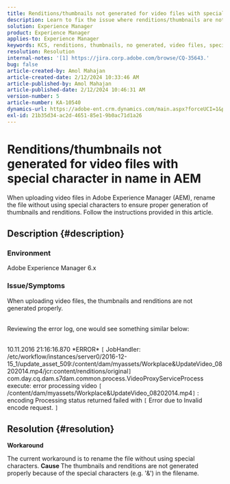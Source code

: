 ```yaml
---
title: Renditions/thumbnails not generated for video files with special character in name in AEM
description: Learn to fix the issue where renditions/thumbnails are not generated for video files in Adobe Experience Manager.
solution: Experience Manager
product: Experience Manager
applies-to: Experience Manager
keywords: KCS, renditions, thumbnails, no generated, video files, special character, name, AEM, Adobe Experience Manager
resolution: Resolution
internal-notes: '[1] https://jira.corp.adobe.com/browse/CQ-35643.'
bug: false
article-created-by: Amol Mahajan
article-created-date: 2/12/2024 10:33:46 AM
article-published-by: Amol Mahajan
article-published-date: 2/12/2024 10:46:31 AM
version-number: 5
article-number: KA-10540
dynamics-url: https://adobe-ent.crm.dynamics.com/main.aspx?forceUCI=1&pagetype=entityrecord&etn=knowledgearticle&id=2d5bf62d-92c9-ee11-9079-6045bd006b4b
exl-id: 21b35d34-ac2d-4651-85e1-9b0ac71d1a26
---
```

# Renditions/thumbnails not generated for video files with special character in name in AEM


When uploading video files in Adobe Experience Manager (AEM), rename the file without using special characters to ensure proper generation of thumbnails and renditions. Follow the instructions provided in this article.

## Description {#description}


### <b>Environment</b>

Adobe Experience Manager 6.x



### <b>Issue/Symptoms</b>

When uploading video files, the thumbnails and renditions are not generated properly.

<br>Reviewing the error log, one would see something similar below:

<br>10.11.2016 21:16:16.870 \*ERROR\* `[` JobHandler: /etc/workflow/instances/server0/2016-12-15_1/update_asset_509:/content/dam/myassets/Workplace&UpdateVideo_08202014.mp4/jcr:content/renditions/original`]`  com.day.cq.dam.s7dam.common.process.VideoProxyServiceProcess execute: error processing video `[` /content/dam/myassets/Workplace&UpdateVideo_08202014.mp4`]`  : encoding Processing status returned failed with `[` Error due to Invalid encode request. `]` 

## Resolution {#resolution}


<b>Workaround</b>

The current workaround is to rename the file without using special characters.
<b>Cause </b>
The thumbnails and renditions are not generated properly because of the special characters (e.g. '&') in the filename.
